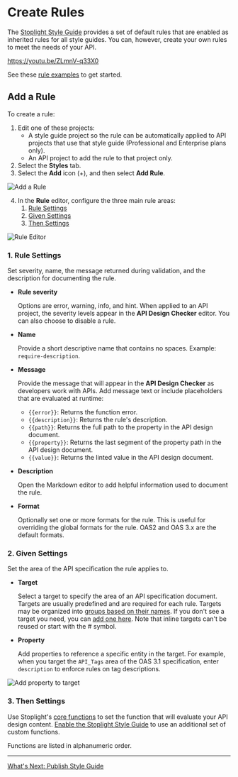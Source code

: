 # Create Rules

The [Stoplight Style Guide](https://apistylebook.stoplight.io/docs/stoplight-style-guide) provides a set of default rules that are enabled as inherited rules for all style guides. You can, however, create your own rules to meet the needs of your API.

https://youtu.be/ZLmnV-q33X0

See these [rule examples](g-rule-examples.md) to get started.

## Add a Rule

To create a rule:

1. Edit one of these projects:
   - A style guide project so the rule can be automatically applied to API projects that use that style guide (Professional and Enterprise plans only). 
   - An API project to add the rule to that project only. 
2. Select the **Styles** tab.
3. Select the **Add** icon (+), and then select **Add Rule**.

![Add a Rule](https://stoplight.io/api/v1/projects/cHJqOjI/images/XmlF2nrOcSM)

4. In the **Rule** editor, configure the three main rule areas:
    1. [Rule Settings](#Rule-Settings)
    2. [Given Settings](#Given-Settings)
    3. [Then Settings](#Then-Settings)

![Rule Editor](https://stoplight.io/api/v1/projects/cHJqOjI/images/yGvTctKKyys)

### 1. Rule Settings

Set severity, name, the message returned during validation, and the description for documenting the rule.

- **Rule severity**

   Options are error, warning, info, and hint. When applied to an API project, the severity levels appear in the **API Design Checker** editor. You can also choose to disable a rule.

- **Name**

   Provide a short descriptive name that contains no spaces. Example: `require-description`.

- **Message**
  
   Provide the message that will appear in the **API Design Checker** as developers work with APIs. Add message text or include placeholders that are evaluated at runtime:

   - `{{error}}`: Returns the function error.
   - `{{description}}`: Returns the rule's description.
   - `{{path}}`: Returns the full path to the property in the API design document.
   - `{{property}}`: Returns the last segment of the property path in the API design document.
   - `{{value}}`: Returns the linted value in the API design document.

- **Description**

  Open the Markdown editor to add helpful information used to document the rule.

- **Format**

  Optionally set one or more formats for the rule. This is useful for overriding the global formats for the rule. OAS2 and OAS 3.x are the default formats. 

### 2. Given Settings

Set the area of the API specification the rule applies to.

- **Target**

  Select a target to specify the area of an API specification document. Targets are usually predefined and are required for each rule. Targets may be organized into [groups based on their names](b-create-targets.md#organize-targets). If you don't see a target you need, you can [add one here](b-create-targets.md). Note that inline targets can't be reused or start with the # symbol.

- **Property**

  Add properties to reference a specific entity in the target. For example, when you target the `API_Tags` area of the OAS 3.1 specification, enter `description` to enforce rules on tag descriptions.

![Add property to target](https://stoplight.io/api/v1/projects/cHJqOjI/images/bZce0HHfE1s)

### 3. Then Settings

Use Stoplight's [core functions](https://meta.stoplight.io/docs/spectral/ZG9jOjExNg-core-functions) to set the function that will evaluate your API design content. [Enable the Stoplight Style Guide](d-enable-style-guide.md) to use an additional set of custom functions.

Functions are listed in alphanumeric order.

---

[What's Next: Publish Style Guide](e.publish-style-guide.md)
